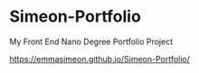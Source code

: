 # Simeon-Portfolio
My Front End Nano Degree Portfolio Project

https://emmasimeon.github.io/Simeon-Portfolio/

